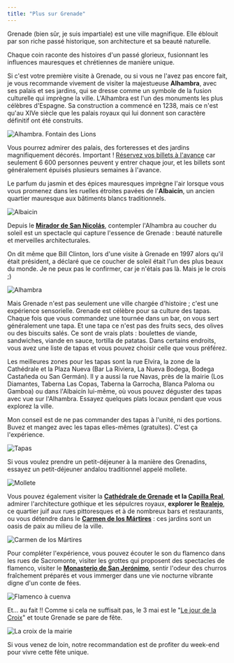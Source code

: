 ```yaml
---
title: "Plus sur Grenade"
---
```


Grenade (bien sûr, je suis impartiale) est une ville magnifique. Elle éblouit par son riche passé historique, son architecture et sa beauté naturelle.

Chaque coin raconte des histoires d'un passé glorieux, fusionnant les influences mauresques et chrétiennes de manière unique.

Si c'est votre première visite à Grenade, ou si vous ne l'avez pas encore fait, je vous recommande vivement de visiter la majestueuse **Alhambra**, avec ses palais et ses jardins, qui se dresse comme un symbole de la fusion culturelle qui imprègne la ville. 
L'Alhambra est l'un des monuments les plus célèbres d'Espagne. Sa construction a commencé en 1238, mais ce n'est qu'au XIVe siècle que les palais royaux qui lui donnent son caractère définitif ont été construits. 

![Alhambra. Fontain des Lions](/images/leones.jpeg)

Vous pourrez admirer des palais, des forteresses et des jardins magnifiquement décorés. 
Important ! [Réservez vos billets à l'avance](https://www.alhambra-patronato.es/) car seulement 6 600 personnes peuvent y entrer chaque jour, et les billets sont généralement épuisés plusieurs semaines à l'avance. 

Le parfum du jasmin et des épices mauresques imprègne l'air lorsque vous vous promenez dans les ruelles étroites pavées de l'**Albaicín**, un ancien quartier mauresque aux bâtiments blancs traditionnels. 


![Albaicin](/images/albaicin.jpg)


Depuis le **[Mirador de San Nicolás](https://turismo.granada.org/es/monumento/mirador/mirador-san-nicolas)**, contempler l'Alhambra au coucher du soleil est un spectacle qui capture l'essence de Grenade : beauté naturelle et merveilles architecturales. 

On dit même que Bill Clinton, lors d'une visite à Grenade en 1997 alors qu'il était président, a déclaré que ce coucher de soleil était l'un des plus beaux du monde. Je ne peux pas le confirmer, car je n'étais pas là. Mais je le crois ;)

![Alhambra](/images/alhambra.jpeg)


Mais Grenade n'est pas seulement une ville chargée d'histoire ; c'est une expérience sensorielle. Grenade est célèbre pour sa culture des tapas. 
Chaque fois que vous commandez une tournée dans un bar, on vous sert généralement une tapa. Et une tapa ce n'est pas des fruits secs, des olives ou des biscuits salés. Ce sont de vrais plats : boulettes de viande, sandwiches, viande en sauce, tortilla de patatas. Dans certains endroits, vous avez une liste de tapas et vous pouvez choisir celle que vous préférez.

Les meilleures zones pour les tapas sont la rue Elvira, la zone de la Cathédrale et la Plaza Nueva (Bar La Riviera, La Nueva Bodega, Bodega Castañeda ou San Germán). Il y a aussi la rue Navas, près de la mairie (Los Diamantes, Taberna Las Copas, Taberna la Garrocha, Blanca Paloma ou Gamboa) ou dans l'Albaicín lui-même, où vous pouvez déguster des tapas avec vue sur l'Alhambra. 
Essayez quelques plats locaux pendant que vous explorez la ville.
 
Mon conseil est de ne pas commander des tapas à l'unité, ni des portions. Buvez et mangez avec les tapas elles-mêmes (gratuites). C'est ça l'expérience. 

![Tapas](/images/tapas.jpeg)


Si vous voulez prendre un petit-déjeuner à la manière des Grenadins, essayez un petit-déjeuner andalou traditionnel appelé mollete.

![Mollete](/images/mollete.png)

Vous pouvez également visiter la **[Cathédrale de Grenade](https://catedraldegranada.com/) et la [Capilla Real](https://capillarealgranada.com/)**, admirer l'architecture gothique et les sépulcres royaux, **explorer le [Realejo](https://www.guiarepsol.com/es/viajar/vamos-de-excursion/el-realejo-el-barrio-judio-de-la-granada-musulmana/)**, ce quartier juif aux rues pittoresques et à de nombreux bars et restaurants, ou vous détendre dans le **[Carmen de los Mártires](https://turismo.granada.org/es/areas-tematicas/bodas-palacios/carmen-martires)** : ces jardins sont un oasis de paix au milieu de la ville.

![Carmen de los Mártires](/images/carmen_martires.jpeg)

Pour compléter l'expérience, vous pouvez écouter le son du flamenco dans les rues de Sacromonte, visiter les grottes qui proposent des spectacles de flamenco, visiter le **[Monasterio de San Jerónimo](https://www.andalucia.org/es/granada-visitas-monasterio-de-san-jeronimo)**, sentir l'odeur des churros fraîchement préparés et vous immerger dans une vie nocturne vibrante digne d'un conte de fées. 

![Flamenco à cuenva](/images/flamenco_cueva.jpeg)

Et... au fait !! Comme si cela ne suffisait pas, le 3 mai est le "[Le jour de la Croix](https://www.ruralidays.com/viajar/cultura/dia-de-la-cruz-en-granada/)" et toute Grenade se pare de fête.

![La croix de la mairie](/images/cruz.jpg)

Si vous venez de loin, notre recommandation est de profiter du week-end pour vivre cette fête unique.
